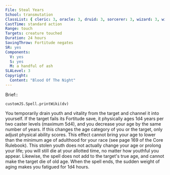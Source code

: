 ```yaml
---
File: Steal Years
School: transmutation
ClassList: { cleric: 3, oracle: 3, druid: 3, sorcerer: 3, wizard: 3, witch: 3 }
CastTime: standard action
Range: touch
Targets: creature touched
Duration: 24 hours
SavingThrow: Fortitude negates
SR: yes
Components:
  V: yes
  S: yes
  M: a handful of ash
SLALevel: 3
Copyright:
  Content: "Blood Of The Night"
---
```

Brief:: 

```dataviewjs
customJS.Spell.printWiki(dv)
```

You temporarily drain youth and vitality from the target and channel it into yourself. If the target fails its Fortitude save, it physically ages 1d4 years per two caster levels (maximum 5d4), and you decrease your age by the same number of years. If this changes the age category of you or the target, only adjust physical ability scores. This effect cannot bring your age to lower than the minimum age of adulthood for your race (see page 169 of the Core Rulebook). This stolen youth does not actually change your age or prolong your life; you will still die at your allotted time, no matter how youthful you appear. Likewise, the spell does not add to the target's true age, and cannot make the target die of old age.  When the spell ends, the sudden weight of aging makes you fatigued for 1d4 hours.
